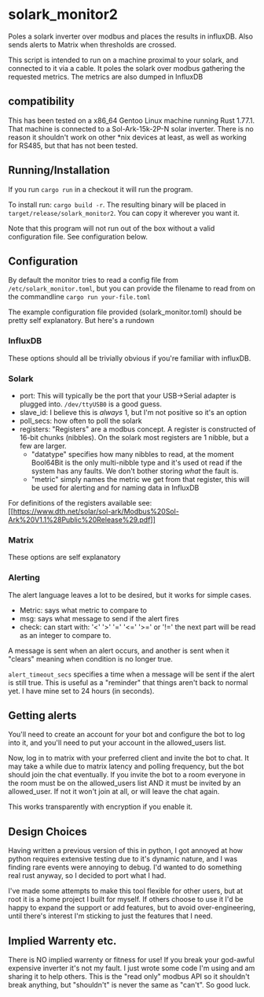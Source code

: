 # solark_monitor2
Poles a solark inverter over modbus and places the results in influxDB. Also sends alerts to Matrix when thresholds are crossed.

This script is intended to run on a machine proximal to your solark, and
connected to it via a cable. It poles the solark over modbus gathering the
requested metrics. The metrics are also dumped in InfluxDB

## compatibility
This has been tested on a x86_64 Gentoo Linux machine running Rust 1.77.1. That
machine is connected to a Sol-Ark-15k-2P-N solar inverter. There is no reason it shouldn't work on other *nix devices at least, as well as working for RS485, but that has not been tested.

## Running/Installation
If you run `cargo run` in a checkout it will run the program.

To install run: `cargo build -r`. The resulting binary will be placed in
`target/release/solark_monitor2`. You can copy it wherever you want it.

Note that this program will not run out of the box without a valid configuration
file. See configuration below.

## Configuration
By default the monitor tries to read a config file from `/etc/solark_monitor.toml`, but
you can provide the filename to read from on the commandline `cargo run your-file.toml`

The example configuration file provided (solark_monitor.toml) should be pretty
self explanatory. But here's a rundown

### InfluxDB
These options should all be trivially obvious if you're familiar with influxDB.

### Solark
- port: This will typically be the port that your USB->Serial adapter is plugged
  into. `/dev/ttyUSB0` is a good guess.
- slave_id: I believe this is *always* 1, but I'm not positive so it's an option
- poll_secs: how often to poll the solark
- registers: "Registers" are a modbus concept. A register is constructed of
  16-bit chunks (nibbles). On the solark most registers are 1 nibble, but a few
  are larger. 
    - "datatype" specifies how many nibbles to read, at the moment
        Bool64Bit is the only multi-nibble type and it's used ot read if the system
        has any faults. We don't bother storing *what* the fault is.
    - "metric" simply names the metric we get from that register, this will be
        used for alerting and for naming data in InfluxDB

For definitions of the registers available see:
[[https://www.dth.net/solar/sol-ark/Modbus%20Sol-Ark%20V1.1%28Public%20Release%29.pdf]]

### Matrix
These options are self explanatory

### Alerting
The alert language leaves a lot to be desired, but it works for simple cases.
- Metric: says what metric to compare to
- msg: says what message to send if the alert fires
- check: can start with: '<' '>' '=' '<=' '>=' or '!=' the next part will be
  read as an integer to compare to.

A message is sent when an alert occurs, and another is sent when it "clears"
meaning when condition is no longer true.

`alert_timeout_secs` specifies a time when a message will be sent if the alert
is still true. This is useful as a "reminder" that things aren't back to normal
yet. I have mine set to 24 hours (in seconds).

## Getting alerts
You'll need to create an account for your bot and configure the bot to log into
it, and you'll need to put your account in the allowed_users list.

Now, log in to matrix with your preferred client and invite the bot to chat. It
may take a while due to matrix latency and polling frequency, but the bot should
join the chat eventually. If you invite the bot to a room everyone in the room
must be on the allowed_users list AND it must be invited by an allowed_user. If
not it won't join at all, or will leave the chat again.

This works transparently with encryption if you enable it.

## Design Choices
Having written a previous version of this in python, I got annoyed at how
python requires extensive testing due to it's dynamic nature, and I was finding
rare events were annoying to debug. I'd wanted to do something real rust anyway, so I decided to port what I had.

I've made some attempts to make this tool flexible for other users, but at root
it is a home project I built for myself. If others choose to use it I'd be happy
to expand the support or add features, but to avoid over-engineering, until
there's interest I'm sticking to just the features that I need.

## Implied Warrenty etc.

There is NO implied warrenty or fitness for use! If you break your god-awful
expensive inverter it's not my fault. I just wrote some code I'm using and am
sharing it to help others. This is the "read only" modbus API so it shouldn't
break anything, but "shouldn't" is never the same as "can't". So good luck.

